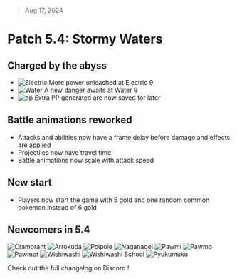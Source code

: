> Aug 17, 2024

# Patch 5.4: Stormy Waters

## Charged by the abyss

- ![Electric](https://raw.githubusercontent.com/keldaanCommunity/pokemonAutoChess/3c11a620df1707e68b30743b29cf900c0dd0c87e/app/public/src/assets/types/ELECTRIC.svg) More power unleashed at Electric 9
- ![Water](https://raw.githubusercontent.com/keldaanCommunity/pokemonAutoChess/3c11a620df1707e68b30743b29cf900c0dd0c87e/app/public/src/assets/types/WATER.svg) A new danger awaits at Water 9
- ![pp](https://raw.githubusercontent.com/keldaanCommunity/pokemonAutoChess/master/app/public/src/assets/icons/PP.png)  Extra PP generated are now saved for later

## Battle animations reworked

- Attacks and abilities now have a frame delay before damage and effects are applied
- Projectiles now have travel time
- Battle animations now scale with attack speed

## New start

- Players now start the game with 5 gold and one random common pokemon instead of 6 gold

## Newcomers in 5.4

![Cramorant](https://raw.githubusercontent.com/PMDCollab/SpriteCollab/master/portrait/0845/Normal.png)
![Arrokuda](https://raw.githubusercontent.com/PMDCollab/SpriteCollab/master/portrait/0846/Normal.png)
![Poipole](https://raw.githubusercontent.com/PMDCollab/SpriteCollab/master/portrait/0803/Normal.png)
![Naganadel](https://raw.githubusercontent.com/PMDCollab/SpriteCollab/master/portrait/0804/Normal.png)
![Pawmi](https://raw.githubusercontent.com/PMDCollab/SpriteCollab/master/portrait/0921/Normal.png)
![Pawmo](https://raw.githubusercontent.com/PMDCollab/SpriteCollab/master/portrait/0922/Normal.png)
![Pawmot](https://raw.githubusercontent.com/PMDCollab/SpriteCollab/master/portrait/0923/Normal.png)
![Wishiwashi](https://raw.githubusercontent.com/PMDCollab/SpriteCollab/master/portrait/0746/Normal.png)
![Wishiwashi School](https://raw.githubusercontent.com/PMDCollab/SpriteCollab/master/portrait/0746/0001/Normal.png)
![Pyukumuku](https://raw.githubusercontent.com/PMDCollab/SpriteCollab/master/portrait/0771/Normal.png)

Check out the full changelog on Discord !
